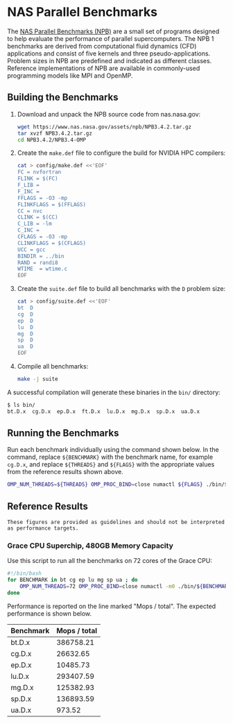 # NAS Parallel Benchmarks

The [NAS Parallel Benchmarks (NPB)](https://www.nas.nasa.gov/software/npb.html) are a small set of programs designed to help evaluate the performance of parallel supercomputers. The NPB 1 benchmarks are derived from computational fluid dynamics (CFD) applications and consist of five kernels and three pseudo-applications. Problem sizes in NPB are predefined and indicated as different classes. Reference implementations of NPB are available in commonly-used programming models like MPI and OpenMP.


## Building the Benchmarks

1. Download and unpack the NPB source code from nas.nasa.gov:

    ```bash
    wget https://www.nas.nasa.gov/assets/npb/NPB3.4.2.tar.gz
    tar xvzf NPB3.4.2.tar.gz
    cd NPB3.4.2/NPB3.4-OMP
    ```

2. Create the `make.def` file to configure the build for NVIDIA HPC compilers:

    ```bash
    cat > config/make.def <<'EOF'
    FC = nvfortran
    FLINK = $(FC)
    F_LIB =
    F_INC =
    FFLAGS = -O3 -mp
    FLINKFLAGS = $(FFLAGS)
    CC = nvc
    CLINK = $(CC)
    C_LIB = -lm
    C_INC =
    CFLAGS = -O3 -mp
    CLINKFLAGS = $(CFLAGS)
    UCC = gcc
    BINDIR = ../bin
    RAND = randi8
    WTIME  = wtime.c
    EOF
    ```

3. Create the `suite.def` file to build all benchmarks with the `D` problem size:

    ```bash
    cat > config/suite.def <<'EOF'
    bt	D
    cg	D
    ep	D
    lu	D
    mg	D
    sp	D
    ua	D
    EOF
    ```

4. Compile all benchmarks:

    ```bash
    make -j suite
    ```

A successful compilation will generate these binaries in the `bin/` directory:

```bash
$ ls bin/
bt.D.x  cg.D.x  ep.D.x  ft.D.x  lu.D.x  mg.D.x  sp.D.x  ua.D.x
```

## Running the Benchmarks

Run each benchmark individually using the command shown below.  In the command, replace `${BENCHMARK}` with the benchmark name, for example `cg.D.x`, and replace `${THREADS}` and `${FLAGS}` with the appropriate values from the reference results shown above.

```bash
OMP_NUM_THREADS=${THREADS} OMP_PROC_BIND=close numactl ${FLAGS} ./bin/${BENCHMARK}
```

## Reference Results

```admonish important 
These figures are provided as guidelines and should not be interpreted as performance targets.
```

### Grace CPU Superchip, 480GB Memory Capacity

Use this script to run all the benchmarks on 72 cores of the Grace CPU:

```bash
#!/bin/bash
for BENCHMARK in bt cg ep lu mg sp ua ; do
    OMP_NUM_THREADS=72 OMP_PROC_BIND=close numactl -m0 ./bin/${BENCHMARK}.D.x
done
```

Performance is reported on the line marked "Mops / total".  The expected performance is shown below.

| Benchmark | Mops / total |
| --------- | ----------- |
| bt.D.x    | 386758.21   |
| cg.D.x    | 26632.65    |
| ep.D.x    | 10485.73    |
| lu.D.x    | 293407.59   |
| mg.D.x    | 125382.93   |
| sp.D.x    | 136893.59   |
| ua.D.x    | 973.52      |
